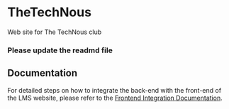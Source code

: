 # TheTechNous
Web site for The TechNous club
### Please update the readmd file

## Documentation

For detailed steps on how to integrate the back-end with the front-end of the LMS website, please refer to the [Frontend Integration Documentation](Backend/documentation/frontend_integration.md).
